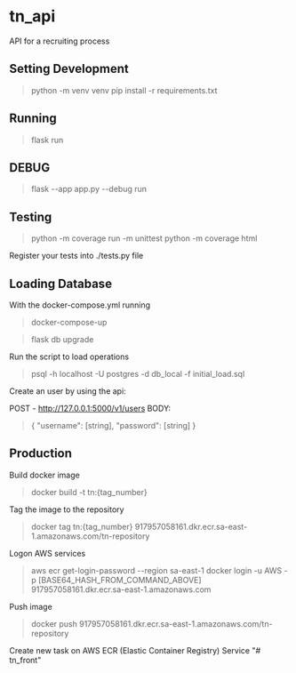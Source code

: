# tn_api
API for a recruiting process

## Setting Development
> python -m venv venv
> pip install -r requirements.txt

## Running
> flask run

## DEBUG
> flask --app app.py --debug run

## Testing
> python -m coverage run -m unittest 
> python -m coverage html

Register your tests into ./tests.py file 

## Loading Database
With the docker-compose.yml running
> docker-compose-up

> flask db upgrade

Run the script to load operations
> psql -h localhost -U postgres -d db_local -f initial_load.sql

Create an user by using the api: 

POST - http://127.0.0.1:5000/v1/users
BODY:
> { "username": [string], "password": [string] }

## Production 
Build docker image 
> docker build -t tn:{tag_number}

Tag the image to the repository
> docker tag tn:{tag_number} 917957058161.dkr.ecr.sa-east-1.amazonaws.com/tn-repository

Logon AWS services
> aws ecr get-login-password --region sa-east-1 
> docker login -u AWS -p [BASE64_HASH_FROM_COMMAND_ABOVE] 917957058161.dkr.ecr.sa-east-1.amazonaws.com

Push image
> docker push 917957058161.dkr.ecr.sa-east-1.amazonaws.com/tn-repository

Create new task on AWS ECR (Elastic Container Registry) Service "# tn_front" 

